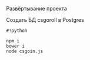 Развёртывание проекта 

Создать БД csgoroll в Postgres


```
#!python

npm i
bower i
node csgoin.js
```